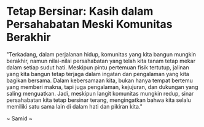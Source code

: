 # Tetap Bersinar: Kasih dalam Persahabatan Meski Komunitas Berakhir

"Terkadang, dalam perjalanan hidup, komunitas yang kita bangun mungkin berakhir, namun nilai-nilai persahabatan yang telah kita tanam tetap mekar dalam setiap sudut hati. Meskipun pintu pertemuan fisik tertutup, jalinan yang kita bangun tetap terjaga dalam ingatan dan pengalaman yang kita bagikan bersama. Dalam kebersamaan kita, bukan hanya tempat bertemu yang memberi makna, tapi juga pengalaman, kejujuran, dan dukungan yang saling menguatkan. Jadi, meskipun langit komunitas mungkin redup, sinar persahabatan kita tetap bersinar terang, mengingatkan bahwa kita selalu memiliki satu sama lain di dalam hati dan pikiran kita."

~ Samid ~